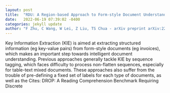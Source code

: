 ```yaml
---
layout: post
title:  "RDU: A Region-based Approach to Form-style Document Understanding"
date:   2022-06-19 07:39:02 -0400
categories: jekyll update
author: "F Zhu, C Wang, W Lei, Z Liu, TS Chua - arXiv preprint arXiv:2206.06890, 2022"
---
```

Key Information Extraction (KIE) is aimed at extracting structured information (eg key-value pairs) from form-style documents (eg invoices), which makes an important step towards intelligent document understanding. Previous approaches generally tackle KIE by sequence tagging, which faces difficulty to process non-flatten sequences, especially for table-text mixed documents. These approaches also suffer from the trouble of pre-defining a fixed set of labels for each type of documents, as well as the  Cites: DROP: A Reading Comprehension Benchmark Requiring Discrete